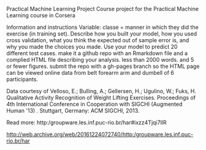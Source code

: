 Practical Machine Learning Project
Course project for the Practical Machine Learning course in Corsera

Information and instructions
Variable: classe = manner in which they did the exercise (in training set). Describe how you built your model, how you used cross validation, what you think the expected out of sample error is, and why you made the choices you made. Use your model to predict 20 different test cases. make it a github repo with an Rmarkdown file and a complied HTML file describing your analysis. less than 2000 words. and 5 or fewer figures. submit the repo with a gh-pages branch so the HTML page can be viewed online data from belt forearm arm and dumbell of 6 participants.

Data courtesy of
Velloso, E.; Bulling, A.; Gellersen, H.; Ugulino, W.; Fuks, H. Qualitative Activity Recognition of Weight Lifting Exercises. Proceedings of 4th International Conference in Cooperation with SIGCHI (Augmented Human '13) . Stuttgart, Germany: ACM SIGCHI, 2013.

Read more: http:/groupware.les.inf.puc-rio.br/har#ixzz4Tjqi7lIR

http://web.archive.org/web/20161224072740/http:/groupware.les.inf.puc-rio.br/har
